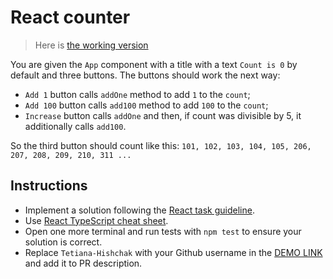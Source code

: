 # React counter

> Here is [the working version](https://mate-academy.github.io/react_counter/)

You are given the `App` component with a title with a text `Count is 0` by default and three buttons.
The buttons should work the next way:

- `Add 1` button calls `addOne` method to add `1` to the `count`;
- `Add 100` button calls `add100` method to add `100` to the `count`;
- `Increase` button calls `addOne` and then, if count was divisible by 5, it additionally calls `add100`.

So the third button should count like this:
`101, 102, 103, 104, 105, 206, 207, 208, 209, 210, 311 ...`

## Instructions
- Implement a solution following the [React task guideline](https://github.com/mate-academy/react_task-guideline#react-tasks-guideline).
- Use [React TypeScript cheat sheet](https://mate-academy.github.io/fe-program/js/extra/react-typescript).
- Open one more terminal and run tests with `npm test` to ensure your solution is correct.
- Replace `Tetiana-Hishchak` with your Github username in the [DEMO LINK](https://Tetiana-Hishchak.github.io/react_counter/) and add it to PR description.
